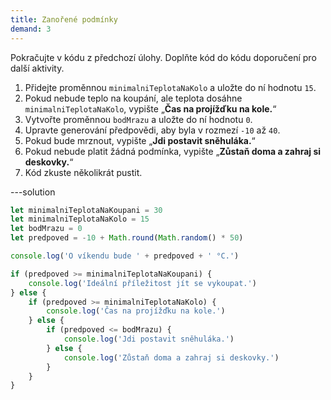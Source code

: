 ```yaml
---
title: Zanořené podmínky
demand: 3
---
```


Pokračujte v kódu z předchozí úlohy. Doplňte kód do kódu doporučení pro další aktivity.

1. Přidejte proměnnou `minimalniTeplotaNaKolo` a uložte do ní hodnotu `15`.
1. Pokud nebude teplo na koupání, ale teplota dosáhne `minimalniTeplotaNaKolo`, vypište „**Čas na projížďku na kole.**“
1. Vytvořte proměnnou `bodMrazu` a uložte do ní hodnotu `0`.
1. Upravte generování předpovědi, aby byla v rozmezí `-10` až `40`.
1. Pokud bude mrznout, vypište „**Jdi postavit sněhuláka.**“
1. Pokud nebude platit žádná podmínka, vypište „**Zůstaň doma a zahraj si deskovky.**“
1. Kód zkuste několikrát pustit.

---solution

```js
let minimalniTeplotaNaKoupani = 30
let minimalniTeplotaNaKolo = 15
let bodMrazu = 0
let predpoved = -10 + Math.round(Math.random() * 50)

console.log('O víkendu bude ' + predpoved + ' °C.')

if (predpoved >= minimalniTeplotaNaKoupani) {
	console.log('Ideální příležitost jít se vykoupat.')
} else {
	if (predpoved >= minimalniTeplotaNaKolo) {
		console.log('Čas na projížďku na kole.')
	} else {
		if (predpoved <= bodMrazu) {
			console.log('Jdi postavit sněhuláka.')
		} else {
			console.log('Zůstaň doma a zahraj si deskovky.')
		}
	}
}
```
